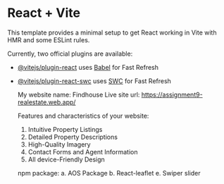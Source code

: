 # React + Vite

This template provides a minimal setup to get React working in Vite with HMR and some ESLint rules.

Currently, two official plugins are available:

- [@vitejs/plugin-react](https://github.com/vitejs/vite-plugin-react/blob/main/packages/plugin-react/README.md) uses [Babel](https://babeljs.io/) for Fast Refresh
- [@vitejs/plugin-react-swc](https://github.com/vitejs/vite-plugin-react-swc) uses [SWC](https://swc.rs/) for Fast Refresh

  My website name: Findhouse
  Live site url: https://assignment9-realestate.web.app/

  Features and characteristics of your
  website: 
  1. Intuitive Property Listings
  2. Detailed Property Descriptions
  3. High-Quality Imagery
  4. Contact Forms and Agent Information
  5. All device-Friendly Design

  npm package:
  a. AOS Package
  b. React-leaflet
  e. Swiper slider

